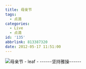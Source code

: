 ```yaml
---
title: 母亲节
tags:
  - 点滴
categories:
  - Live
  - 点滴
id: '135'
abbrlink: 813387320
date: 2012-05-17 11:51:00
---
```


![母亲节 - leaf - ------坚持雅操------](http://img0.ph.126.net/Fbjdh05ezirl-CfMUCI6Bw==/2602799109660461860.gif "母亲节 - leaf - ------坚持雅操------")